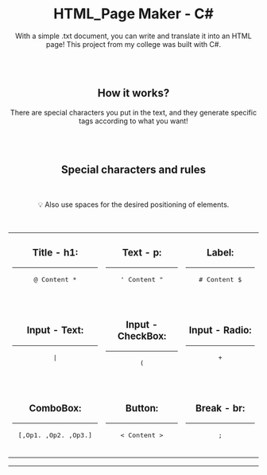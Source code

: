 <div align="center">

# HTML_Page Maker - C#

With a simple .txt document, you can write and translate it into an HTML page! This project from my college was built with C#.

<br><br>

## How it works?

There are special characters you put in the text, and they generate specific tags according to what you want!

<br><br>
  
## Special characters and rules
<br>

💡 Also use spaces for the desired positioning of elements.

<br>
<table align="center">
  <tr>
    <td align="center" width="200px">    
      <h3>Title - h1:</h3>
      <hr>
      <pre>@ Content *</pre>
      <br>
    </td>
    <td align="center" width="200px">    
      <h3>Text - p:</h3>
      <hr>
      <pre>' Content "</pre>
      <br>
    </td>
    <td align="center" width="200px">    
      <h3>Label:</h3>
      <hr>
      <pre># Content $</pre>
      <br>
    </td>
  </tr>
  <tr>
    <td colspan="3"></td>
  </tr>
  <tr>
    <td align="center" width="200px">    
      <h3>Input - Text:</h3>
      <hr>
      <pre>|</pre>
      <br>
    </td>
    <td align="center" width="200px">    
      <h3>Input - CheckBox:</h3>
      <hr>
      <pre>(</pre>
      <br>
    </td>
    <td align="center" width="200px">    
      <h3>Input - Radio:</h3>
      <hr>
      <pre>+</pre>
      <br>
    </td>       
  </tr>
  <tr>
    <td colspan="3"></td>
  </tr>
  <tr>
    <td align="center" width="200px">    
      <h3>ComboBox:</h3>
      <hr>
      <pre>[,Op1. ,Op2. ,Op3.]</pre>
      <br>
    </td>
    <td align="center" width="200px">    
      <h3>Button:</h3>
      <hr>
      <pre>< Content ></pre>
      <br>
    </td>
    <td align="center" width="200px">    
      <h3>Break - br:</h3>
      <hr>
      <pre>;</pre>
      <br>
    </td>
  </tr>
</table>
</div>

---
